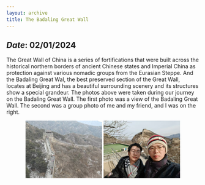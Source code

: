 ```yaml
---
layout: archive
title: The Badaling Great Wall
---
```


## *Date*: 02/01/2024

The Great Wall of China is a series of fortifications that were built across the historical northern borders of ancient Chinese states and Imperial China as protection against various nomadic groups from the Eurasian Steppe. And the Badaling Great Wal, the best preserved section of the Great Wall, locates at Beijing and has a beautiful surrounding scenery and its structures show a special grandeur. The photos above were taken during our journey on the Badaling Great Wall. The first photo was a view of the Badaling Great Wall. The second was a group photo of me and my friend, and I was on the right.

<figure>
  <center>
    <img src="/news/imgs/changcheng_1.png" width="200"/>
    <img src="/news/imgs/changcheng_2.png" width="200"/>
  </center>
</figure>


